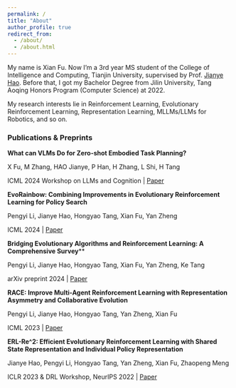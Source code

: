 ```yaml
---
permalink: /
title: "About"
author_profile: true
redirect_from: 
  - /about/
  - /about.html
---
```


My name is Xian Fu. Now I’m a 3rd year MS student of the College of Intelligence and Computing, Tianjin University, supervised by Prof. [Jianye Hao](http://www.icdai.org/jianye.html). Before that, I got my Bachelor Degree from Jilin University, Tang Aoqing Honors Program (Computer Science) at 2022.

My research interests lie in Reinforcement Learning, Evolutionary Reinforcement Learning, Representation Learning, MLLMs/LLMs for Robotics, and so on.

<!-- You can find my CV here: [Xian Fu's Curriculum Vitae](../assets/Xian Fu_cv2.pdf).

For my publications, please see my [Google Scholar](https://scholar.google.com/citations?hl=en&user=MXwELckAAAAJ)
--> 

### Publications & Preprints

**What can VLMs Do for Zero-shot Embodied Task Planning?**

X Fu, M Zhang, HAO Jianye, P Han, H Zhang, L Shi, H Tang

ICML 2024 Workshop on LLMs and Cognition | [Paper](https://openreview.net/pdf?id=OE5WKiNPyx)

 

**EvoRainbow: Combining Improvements in Evolutionary Reinforcement Learning for Policy Search**

Pengyi Li, Jianye Hao, Hongyao Tang, Xian Fu, Yan Zheng

ICML 2024 | [Paper](https://openreview.net/pdf?id=75Hes6Zse4)

 

**Bridging Evolutionary Algorithms and Reinforcement Learning: A Comprehensive Survey****

Pengyi Li, Jianye Hao, Hongyao Tang, Xian Fu, Yan Zheng, Ke Tang

arXiv preprint 2024 | [Paper](https://arxiv.org/pdf/2401.11963)

 
 
**RACE: Improve Multi-Agent Reinforcement Learning with Representation Asymmetry and Collaborative Evolution**

Pengyi Li, Jianye Hao, Hongyao Tang, Yan Zheng, Xian Fu

ICML 2023 | [Paper](https://proceedings.mlr.press/v202/li23i/li23i.pdf)

 

**ERL-Re^2: Efficient Evolutionary Reinforcement Learning with Shared State Representation and Individual Policy Representation**

Jianye Hao, Pengyi Li, Hongyao Tang, Yan Zheng, Xian Fu, Zhaopeng Meng

ICLR 2023 & DRL Workshop, NeurIPS 2022 | [Paper](https://arxiv.org/pdf/2210.17375)

